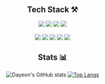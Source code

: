 <div align="center">
  
## Tech Stack ⚒

<img src="https://img.shields.io/badge/HTML5-E34F26?style=for-the-badge&logo=HTML5&logoColor=white"/>
<img src="https://img.shields.io/badge/CSS3-1572B6?style=for-the-badge&logo=CSS3&logoColor=white"/>
<img src="https://img.shields.io/badge/Sass-CC6699?style=for-the-badge&logo=Sass&logoColor=white"/>
<img src="https://img.shields.io/badge/JavaScript-F7DF1E?style=for-the-badge&logo=JavaScript&logoColor=white"/>
<br><br>
<img src="https://img.shields.io/badge/Three.js-000000?style=for-the-badge&logo=Three.js&logoColor=white"/>
<img src="https://img.shields.io/badge/React-61DAFB?style=for-the-badge&logo=React&logoColor=white"/>
<img src="https://img.shields.io/badge/Redux-764ABC?style=for-the-badge&logo=Redux&logoColor=white"/>
<img src="https://img.shields.io/badge/styledcomponents-DB7093?style=for-the-badge&logo=styled-components&logoColor=white"/>
<img src="https://img.shields.io/badge/gulp-CF4647?style=for-the-badge&logo=gulp&logoColor=white"/>
<br>
  
## Stats 📊
  
![Dayeon's GitHub stats](https://github-readme-stats.vercel.app/api?username=Kang-Dayeon&show_icons=true&theme=panda) [![Top Langs](https://github-readme-stats.vercel.app/api/top-langs/?username=Kang-Dayeon&layout=compact&theme=panda)](https://github.com/Kang-Dayeon/github-readme-stats)
</div>
